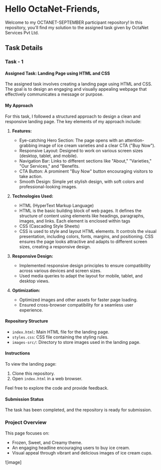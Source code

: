 # Hello OctaNet-Friends,

Welcome to my OCTANET-SEPTEMBER participant repository! In this repository, you'll find my solution to the assigned task given by OctaNet Services Pvt Ltd.

## Task Details

### Task - 1

#### Assigned Task: Landing Page using HTML and CSS

The assigned task involves creating a landing page using HTML and CSS. The goal is to design an engaging and visually appealing webpage that effectively communicates a message or purpose.

#### My Approach

For this task, I followed a structured approach to design a clean and responsive landing page. The key elements of my approach include:

1. **Features:**
   - Eye-catching Hero Section: The page opens with an attention-grabbing image of ice cream varieties and a clear CTA ("Buy Now").
   - Responsive Layout: Designed to work on various screen sizes (desktop, tablet, and mobile).
   - Navigation Bar: Links to different sections like "About," "Varieties," "Our Services," and "Benefits.
   - CTA Button: A prominent "Buy Now" button encouraging visitors to take action.
   - Smooth Design: Simple yet stylish design, with soft colors and professional-looking images.
2. **Technologies Used:**
   - HTML (HyperText Markup Language)
   - HTML is the basic building block of web pages. It defines the structure of content using elements like headings, paragraphs, images, and links. Each element is enclosed within tags 
   - CSS (Cascading Style Sheets)
   - CSS is used to style and layout HTML elements. It controls the visual presentation, including colors, fonts, margins, and positioning. CSS ensures the page looks attractive and adapts to different screen sizes, creating a responsive design.
3. **Responsive Design:**
   - Implemented responsive design principles to ensure compatibility across various devices and screen sizes.
   - Used media queries to adapt the layout for mobile, tablet, and desktop views.

4. **Optimization:**
   - Optimized images and other assets for faster page loading.
   - Ensured cross-browser compatibility for a seamless user experience.

#### Repository Structure

- `index.html`: Main HTML file for the landing page.
- `styles.css`: CSS file containing the styling rules.
- `images-src/`: Directory to store images used in the landing page.

#### Instructions

To view the landing page:
1. Clone this repository.
2. Open `index.html` in a web browser.

Feel free to explore the code and provide feedback.

#### Submission Status

The task has been completed, and the repository is ready for submission.

### Project Overview

This page focuses on:
- Frozen, Sweet, and Creamy theme.
- An engaging headline encouraging users to buy ice cream.
- Visual appeal through vibrant and delicious images of ice cream cups.

![image]
